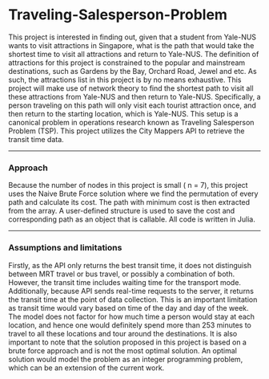 # Traveling-Salesperson-Problem

This project is interested in finding out, given that a student from Yale-NUS wants to visit attractions in Singapore, what is the path that would take the shortest time to visit all attractions and return to Yale-NUS. The definition of attractions for this project is constrained to the popular and mainstream destinations, such as Gardens by the Bay, Orchard Road, Jewel and etc. As such, the attractions list in this project is by no means exhaustive. This project will make use of network theory to find the shortest path to visit all these attractions from Yale-NUS and then return to Yale-NUS. Specifically, a person traveling on this path will only visit each tourist attraction once, and then return to the starting location, which is Yale-NUS. This setup is a canonical problem in operations research known as Traveling Salesperson Problem (TSP). This project utilizes the City Mappers API to retrieve the transit time data. 

---
### Approach 

Because the number of nodes in this project is small ( n = 7), this project uses the Naive Brute Force solution where we find the permutation of every path and calculate its cost. The path with minimum cost is then extracted from the array. A user-defined structure is used to save the cost and corresponding path as an object that is callable. All code is written in Julia. 

---
### Assumptions and limitations

Firstly, as the API only returns the best transit time, it does not distinguish between MRT travel or bus travel, or possibly a combination of both. However, the transit time includes waiting time for the transport mode. Additionally, because API sends real-time requests to the server, it returns the transit time at the point of data collection. This is an important limitation as transit time would vary based on time of the day and day of the week. The model does not factor for how much time a person would stay at each location, and hence one would definitely spend more than 253 minutes to travel to all these locations and tour around the destinations. It is also important to note that the solution proposed in this project is based on a brute force approach and is not the most optimal solution. An optimal solution would model the problem as an integer programming problem, which can be an extension of the current work. 
